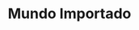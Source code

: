 ---
title: "Mundo Importado"
url: /neuquen/mundo-importado-domingo-faustino-sarmiento-3/
shop: tienda de variedades
---